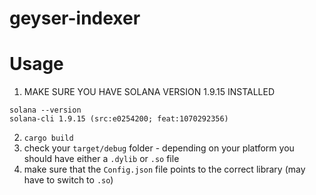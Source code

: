 # geyser-indexer


# Usage

1. MAKE SURE YOU HAVE SOLANA VERSION 1.9.15 INSTALLED 

```
solana --version
solana-cli 1.9.15 (src:e0254200; feat:1070292356)
```

2. `cargo build`
3. check your `target/debug` folder - depending on your platform you should have either a `.dylib` or `.so` file
4. make sure that the `Config.json` file points to the correct library (may have to switch to `.so`)